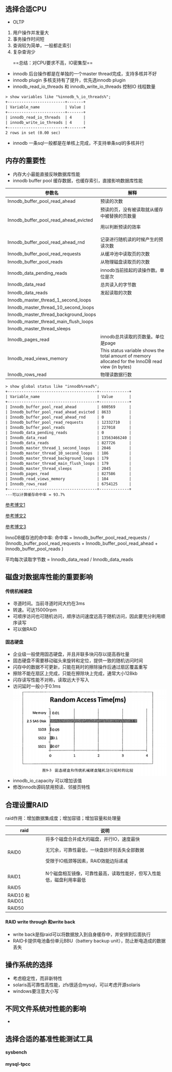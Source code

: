 ## 选择合适CPU

- OLTP 
1. 用户操作并发量大 
1. 事务操作时间短 
1. 查询较为简单，一般都走索引 
1. 复杂查询少<p>
==总结：对CPU要求不高，IO密集型==

- innodb 后台操作都是在单独的一个master thread完成，支持多核并不好
- innodb plugin 多核支持有了提升，优先选innodb plugin
- innodb_read_io_threads 和 innodb_write_io_threads 控制IO 线程数量

```
> show variables like "%innodb_%_io_threads%";
+-------------------------+-------+
| Variable_name           | Value |
+-------------------------+-------+
| innodb_read_io_threads  | 4     |
| innodb_write_io_threads | 4     |
+-------------------------+-------+
2 rows in set (0.00 sec)

```

- innodb 一条sql一般都是在单核上完成，不支持单条sql的多核并行

## 内存的重要性
- 内存大小最能直接反映数据库性能 
- innodb buffer pool 缓存数据，也缓存索引，直接影响数据库性能


参数名 | 解释
---|---
Innodb_buffer_pool_read_ahead | 预读的次数
Innodb_buffer_pool_read_ahead_evicted | 预读的页，没有被读取就从缓存中被替换的页数量<p>用以判断预读的效率
Innodb_buffer_pool_read_ahead_rnd | 记录进行随机读的时候产生的预读次数
Innodb_buffer_pool_read_requests | 从缓冲池中读取页的次数
Innodb_buffer_pool_reads | 从物理磁盘读取页的次数
Innodb_data_pending_reads | innodb当前挂起的读操作数。单位是次
Innodb_data_read | 总共读入的字节数
Innodb_data_reads | 发起读取的次数
Innodb_master_thread_1_second_loops | 
Innodb_master_thread_10_second_loops | 
Innodb_master_thread_background_loops | 
Innodb_master_thread_main_flush_loops | 
Innodb_master_thread_sleeps | 
Innodb_pages_read | innodb总共读取的页数量。单位是page
Innodb_read_views_memory | This status variable shows the total amount of memory allocated for the InnoDB read view (in bytes)
Innodb_rows_read | 物理读数据行数



```
> show global status like "innodb%read%";
+---------------------------------------+-------------+
| Variable_name                         | Value       |
+---------------------------------------+-------------+
| Innodb_buffer_pool_read_ahead         | 600569      |
| Innodb_buffer_pool_read_ahead_evicted | 8633        |
| Innodb_buffer_pool_read_ahead_rnd     | 0           |
| Innodb_buffer_pool_read_requests      | 12332710    |
| Innodb_buffer_pool_reads              | 227018      |
| Innodb_data_pending_reads             | 0           |
| Innodb_data_read                      | 13563466240 |
| Innodb_data_reads                     | 827726      |
| Innodb_master_thread_1_second_loops   | 2046        |
| Innodb_master_thread_10_second_loops  | 186         |
| Innodb_master_thread_background_loops | 179         |
| Innodb_master_thread_main_flush_loops | 179         |
| Innodb_master_thread_sleeps           | 2045        |
| Innodb_pages_read                     | 827586      |
| Innodb_read_views_memory              | 104         |
| Innodb_rows_read                      | 6754125     |
+---------------------------------------+-------------+
---可以计算缓存命中率 = 93.7%
```
[参考博文1](https://blog.csdn.net/yang1982_0907/article/details/20123055)<p>
[参考博文2](http://www.php.cn/mysql-tutorials-369195.html)<p>
[参考博文3](https://blog.csdn.net/shenchaohao12321/article/details/83722357)<p>

InnoDB缓存池的命中率:
命中率 = Innodb_buffer_pool_read_requests / (Innodb_buffer_pool_read_requests + Innodb_buffer_pool_read_ahead + Innodb_buffer_pool_reads ) <p>
平均每次读取字节数 = Innodb_data_read / Innodb_data_reads

## 磁盘对数据库性能的重要影响
#### 传统机械硬盘
- 寻道时间。当前寻道时间大约在3ms
- 转速。可达15000rpm
- 可顺序访问也可随机访问，顺序访问速度远高于随机访问，因此要充分利用顺序读写
- 可以做RAID
#### 固态硬盘
- 企业级一般使用固态硬盘，并且并联多块闪存以提高吞吐量
- 固态硬盘不需要移动磁头来旋转和定位，提供一致的随机访问时间
- 闪存中的数据不可更新，只能在耗时的擦除操作后通过扇区覆盖重写
- 擦除不能在扇区上完成，只能在擦除块上完成，通常大小128kb
- 闪存读写性能不对称，读取远大于写入
- 访问延时一般小于0.1ms
![image](pic/innodb%E6%80%A7%E8%83%BD%E8%B0%83%E4%BC%981.png)
- innodb_io_capacity 可以增加该值
- 修改innodb源码禁用预读、邻接页特性
## 合理设置RAID
raid作用：增加数据集成度；增加容错；增加容量和处理量

raid | 说明
---|---
RAID0 | 将多个磁盘合并成大的磁盘，并行IO，速度最快<p>无冗余，可靠性最低，一块盘损坏则丢失全部数据<p>受限于IO瓶颈等因素，RAID效能边际递减<p>
RAID1 | N个磁盘相互镜像，可靠性最高，读取性能好，但写入性能低，磁盘利用率最低
RAID5 | 
RAID10 和 RAID01 | 
RAID50 | 

#### RAID write through 和write back
- write back是指raid可以将数据放入到自身缓存中，并安排到后面执行
- RAID卡提供电池备份单元BBU（battery backup unit），防止断电造成的数据丢失
## 操作系统的选择
- 考虑稳定性，而非新特性
- solaris高可靠性高性能，zfs很适合mysql，可以考虑开源solaris
- windows要注意大小写
## 不同文件系统对性能的影响
- 
## 选择合适的基准性能测试工具
#### sysbench
#### mysql-tpcc